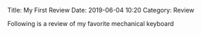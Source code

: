 Title: My First Review
Date: 2019-06-04 10:20
Category: Review

Following is a review of my favorite mechanical keyboard 
